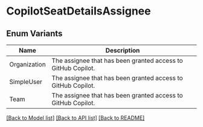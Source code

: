 # CopilotSeatDetailsAssignee

## Enum Variants

| Name | Description |
|---- | -----|
| Organization | The assignee that has been granted access to GitHub Copilot. |
| SimpleUser | The assignee that has been granted access to GitHub Copilot. |
| Team | The assignee that has been granted access to GitHub Copilot. |

[[Back to Model list]](../README.md#documentation-for-models) [[Back to API list]](../README.md#documentation-for-api-endpoints) [[Back to README]](../README.md)


